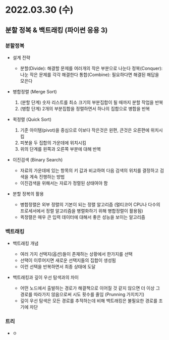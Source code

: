 # 2022.03.30 (수)

## 분할 정복 & 백트래킹 (파이썬 응용 3)



### 분할정복

- 설계 전략
  - 분할(Divide): 해결할 문제를 여러개의 작은 부분으로 나눈다
    정복(Conquer): 나눈 작은 문제를 각각 해결한다
    통합(Combine): 필요하다면 해결된 해답을 모은다

- 병합정렬 (Merge Sort)
  1. (분할 단계) 숫자 리스트를 최소 크기의 부분집합이 될 때까지 분할 작업을 반복
  2. (병합 단계) 2개의 부분집합을 정렬하면서 하나의 집합으로 병합을 반복
- 퀵정렬 (Quick Sort)
  1. 기준 아이템(pivot)을 중심으로 이보다 작은것은 왼편, 큰것은 오른편에 위치시킴
  2. 피봇을 두 집합의 가운데에 위치시킴
  3. 위의 단계를 왼쪽과 오른쪽 부분에 대해 반복
- 이진검색 (Binary Search)
  - 자료의 가운데에 있는 항목의 키 값과 비교하여 다음 검색의 위치를 결정하고 검색을 계속 진행하는 방법
  - 이진검색을 위해서는 자료가 정렬된 상태여야 함

- 분할 정복의 활용
  - 병합정렬은 외부 정렬의 기본이 되는 정렬 알고리즘
    (멀티코어 CPU나 다수의 프로세서에서 정렬 알고리즘을 병렬화하기 위해 병합정렬이 활용됨)
  - 퀵정렬은 매우 큰 입력 데이터에 대해서 좋은 성능을 보이는 알고리즘




### 백트래킹

- 백트래킹 개념
  - 여러 가지 선택지(옵션)들이 존재하는 상황에서 한가지를 선택
  - 선택이 이루어지면 새로운 선택지들의 집합이 생성됨
  - 이런 선택을 반복하면서 최종 상태에 도달

- 백트래킹과 깊이 우선 탐색과의 차이
  - 어떤 노드에서 출발하는 경로가 해결책으로 이어질 것 같지 않으면 더 이상 그 경로를 따라가지 않음으로써 시도 횟수를 줄임 (Prunning 가지치기)
  - 깊이 우선 탐색은 모든 경로를 추적하는데 비해 백트래킹은 불필요한 경로를 조기에 차단




### 트리

- ㅇ
  
